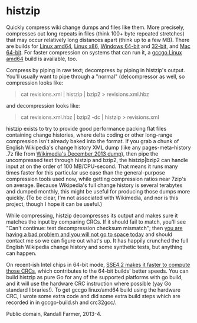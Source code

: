 histzip
=======

Quickly compress wiki change dumps and files like them. More precisely,
compresses out long repeats in files (think 100+ byte repeated stretches)
that may occur relatively long distances apart (think up to a few MB). 
There are builds for [Linux amd64][1], [Linux x86][3], [Windows 64-bit][4]
and [32-bit][5], and [Mac 64-bit][6].  For faster compression on systems
that can run it, a [gccgo Linux amd64][2] build is available, too.

[1]: http://www.rfarmer.net/histzip/histzip.6g
[2]: http://www.rfarmer.net/histzip/histzip
[3]: http://www.rfarmer.net/histzip/histzip.linux386
[4]: http://www.rfarmer.net/histzip/histzip64.exe
[5]: http://www.rfarmer.net/histzip/histzip386.exe
[6]: http://www.rfarmer.net/histzip/histzip.mac

Compress by piping in raw text; decompress by piping in histzip's output. 
You'll usually want to pipe through a "normal" (de)compressor as well, so
compression looks like:

> cat revisions.xml | histzip | bzip2 > revisions.xml.hbz

and decompression looks like:

> cat revisions.xml.hbz | bzip2 -dc | histzip > revisions.xml

histzip exists to try to provide good performance packing flat files
containing change histories, where delta coding or other long-range
compression isn't already baked into the format.  If you grab a chunk of
English Wikipedia's change history XML dump (like any pages-meta-history .7z
file from [Wikimedia's December 2013 dump][7]), then pipe the uncompressed
text through histzip and bzip2, the histzip|bzip2 can handle input at on the
order of 100 MB/CPU-second.  That means it runs many times faster for this
particular use case than the general-purpose compression tools used now,
while getting compression ratios near 7zip's on average.  Because
Wikipedia's full change history is several terabytes and dumped monthly,
this might be useful for producing those dumps more quickly.  (To be clear,
I'm not associated with Wikimedia, and nor is this project, though I hope it
can be useful.)

[7]: http://dumps.wikimedia.org/enwiki/20131202/

While compressing, histzip decompresses its output and makes sure it matches
the input by comparing CRCs.  If it should fail to match, you'll see "Can't
continue: test decompression checksum mismatch"; then [you are having a bad
problem and you will not go to space today][8] and should contact me so we
can figure out what's up.  It has happily crunched the full English
Wikipedia change history and some synthetic tests, but anything can happen. 

[8]: http://xkcd.com/1133/

On recent-ish Intel chips in 64-bit mode, [SSE4.2 makes it faster to compute
those CRCs][9], which contributes to the 64-bit builds' better speeds.  You
can build histzip as pure Go for any of the supported platforms with go build, and it will use
the hardware CRC instruction where possible (yay Go standard libraries!). 
To get gccgo linux/amd64 build using the hardware CRC, I wrote some extra
code and did some extra build steps which are recorded in in gccgo-build.sh
and crc32gcc/.

[9]: http://en.wikipedia.org/wiki/SSE4#SSE4.2

Public domain, Randall Farmer, 2013-4.
